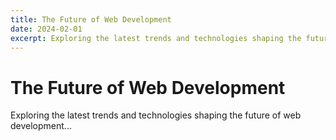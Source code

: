 ```yaml
---
title: The Future of Web Development
date: 2024-02-01
excerpt: Exploring the latest trends and technologies shaping the future of web development.
---
```


# The Future of Web Development

Exploring the latest trends and technologies shaping the future of web development... 